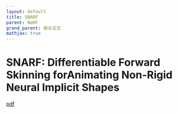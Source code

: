 ```yaml
---
layout: default
title: SNARF
parent: NeRF
grand_parent: 相关论文
mathjax: true
---
```


# SNARF: Differentiable Forward Skinning forAnimating Non-Rigid Neural Implicit Shapes

[pdf](https://arxiv.org/pdf/2104.03953.pdf)
